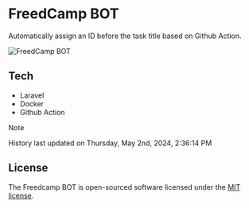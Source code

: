 # FreedCamp BOT

Automatically assign an ID before the task title based on Github Action.

![FreedCamp BOT](https://repository-images.githubusercontent.com/737932867/7d34798b-2680-471c-b089-a78a718d3d6a)

## Tech

- Laravel
- Docker
- Github Action

> [!NOTE]  
> History last updated on Thursday, May 2nd, 2024, 2:36:14 PM

## License

The Freedcamp BOT is open-sourced software licensed under the [MIT license](https://opensource.org/licenses/MIT).
